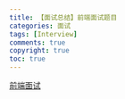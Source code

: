 ```yaml
---
title: 【面试总结】前端面试题目
categories: 面试
tags: [Interview]
comments: true
copyright: true
toc: true
---
```


[前端面试](https://github.com/haizlin/fe-interview)